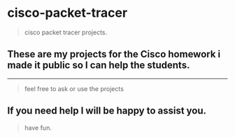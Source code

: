 # cisco-packet-tracer
>cisco packet tracer projects.
## These are my projects for the  Cisco homework i made it public so I can help the students.
***
>feel free to ask or use the projects 
## If you need help I will be happy to assist you. 
>have fun.
